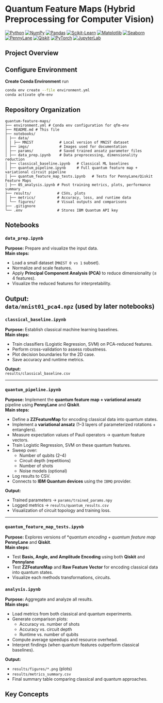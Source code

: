 # Quantum Feature Maps (Hybrid Preprocessing for Computer Vision)

[![Python](https://img.shields.io/badge/python-3.10+-blue.svg)](https://www.python.org/downloads/)
[![NumPy](https://img.shields.io/badge/numpy-1.24+-lightblue.svg)](https://numpy.org/)
[![Pandas](https://img.shields.io/badge/pandas-2.0+-teal.svg)](https://pandas.pydata.org/)
[![Scikit-Learn](https://img.shields.io/badge/scikit--learn-1.3+-f7931e.svg)](https://scikit-learn.org/stable/)
[![Matplotlib](https://img.shields.io/badge/matplotlib-3.7+-yellow.svg)](https://matplotlib.org/)
[![Seaborn](https://img.shields.io/badge/seaborn-0.12+-9cf.svg)](https://seaborn.pydata.org/)
[![PennyLane](https://img.shields.io/badge/PennyLane-0.37+-purple.svg)](https://pennylane.ai/)
[![Qiskit](https://img.shields.io/badge/Qiskit-0.41+-violet.svg)](https://qiskit.org/)
[![PyTorch](https://img.shields.io/badge/PyTorch-2.0+-ee4c2c.svg)](https://pytorch.org/)
[![JupyterLab](https://img.shields.io/badge/JupyterLab-4.0+-orange.svg)](https://jupyter.org/)



## Project Overview


## Configure Environment

**Create Conda Environment**
run 
```bash
conda env create --file environment.yml
conda activate qfm-env
```


## Repository Organization
```
quantum-feature-maps/
├── environment.yml # Conda env configuration for qfm-env
├── README.md # This file
├── notebooks/ 
│ ├── data/ 
│ | ├── MNIST            # Local version of MNIST dataset
│ ├── imgs/              # Images used for documentation
│ ├── params/            # Saved trained ansatz parameter files
│ ├── data_prep.ipynb    # Data preprocessing, dimensionality reduction
│ ├── classical_baseline.ipynb   # Classical ML baselines 
│ ├── quantum_pipeline.ipynb     # Full quantum feature map + variational circuit pipeline
│ ├── quantum_feature_map_tests.ipynb   # Tests for PennyLane/Qiskit Feature Maps
│ ├── 05_analysis.ipynb # Post training metrics, plots, performance summary
├── results/            # CSVs, plots
│ ├── metrics/          # Accuracy, loss, and runtime data
│ └── figures/          # Visual outputs and comparisons
├── .gitignore 
└── .env                # Stores IBM Quantum API key
```


## Notebooks 

### `data_prep.ipynb`
**Purpose:** Prepare and visualize the input data.  
**Main steps:**
- Load a small dataset (`MNIST 0 vs 1` subset).
- Normalize and scale features.
- Apply **Principal Component Analysis (PCA)** to reduce dimensionality (≤ 4 features).
- Visualize the reduced features for interpretability.  

**Output:**  
`data/mnist01_pca4.npz` (used by later notebooks)
---

### `classical_baseline.ipynb`
**Purpose:** Establish classical machine learning baselines.  
**Main steps:**
- Train classifiers (Logistic Regression, SVM) on PCA-reduced features.
- Perform cross-validation to assess robustness.
- Plot decision boundaries for the 2D case.
- Save accuracy and runtime metrics.

**Output:**  
`results/classical_baseline.csv` 

---

### `quantum_pipeline.ipynb`
**Purpose:** Implement the **quantum feature map + variational ansatz** pipeline using **PennyLane** and **Qiskit**.  
**Main steps:**
- Define a **ZZFeatureMap** for encoding classical data into quantum states.
- Implement a **variational ansatz** (1–3 layers of parameterized rotations + entanglers).
- Measure expectation values of Pauli operators → quantum feature vectors.
- Train Logistic Regression, SVM on these quantum features.
- Sweep over:
  - Number of qubits (2–4)
  - Circuit depth (repetitions)
  - Number of shots
  - Noise models (optional)
- Log results to CSV.
- Connects to **IBM Quantum devices** using the `IBMQ` provider.

**Output:**  
- Trained parameters → `params/trained_params.npy`  
- Logged metrics → `results/quantum_results.csv`  
- Visualization of circuit topology and training loss.

---


### `quantum_feature_map_tests.ipynb`
**Purpose:** Explores versions of **quantum encoding + quantum feature map* **PennyLane** and **Qiskit**.  
**Main steps:**
- Test **Basis, Angle, and Amplitude Encoding** using both **Qiskit** and **Pennylane**
- Test **ZZFeatureMap** and **Raw Feature Vector** for encoding classical data into quantum states.
- Visualize each methods transformations, circuits. 


### `analysis.ipynb`
**Purpose:** Aggregate and analyze all results.  
**Main steps:**
- Load metrics from both classical and quantum experiments.
- Generate comparison plots:
  - Accuracy vs. number of shots
  - Accuracy vs. circuit depth
  - Runtime vs. number of qubits
- Compute average speedups and resource overhead.
- Interpret findings (when quantum features outperform classical baselines).

**Output:**  
- `results/figures/*.png` (plots)
- `results/metrics_summary.csv`
- Final summary table comparing classical and quantum approaches.



## Key Concepts  

